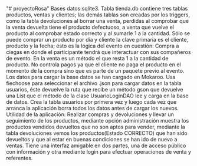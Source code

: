 "# proyectoRosa" 
Bases datos:sqlite3.
Tabla tienda.db contiene tres tablas productos, ventas y clientes; las demás tablas son creadas por los triggers, como la tabla devoluciones  al borrar una venta, perdidas al comprobar que  la venta devuelta tiene el producto defectuoso, a venta que vuelve el producto al comprobar estado correcto y al sumarle 1 a la cantidad.
Sólo se puede comprar un producto por día y cliente la clave primaria es el cliente, producto y la fecha; ésto es la lógica del evento en cuestión: Compra a ciegas en donde el participante tendrá que interactuar con sus compañeros de evento.
En la venta es un método el que resta 1 a la cantidad de producto.
No controla pagos ya que el cliente no paga el producto en el momento de la compra sino que es parte de un paquete previo al evento.
Los datos para cargar la base datos se han cargado en Mokaroo.
Usa fiechoose para seleccionar el archivo .json para cargar datos en la tabla usuarios, éste devuelve la ruta que recibe un método gson que devuelve una List<UsuarioLoginDTO> que el método de la clase UsuarioLoginDAO lee y carga en la base de datos.
Crea la tabla usuarios por primera vez y luego cada vez que arranca la aplicación borra todos los datos antes de cargar los nuevos.
Utilidad de la aplicación: Realizar compras y devoluciones y llevar un seguimiento de los productos, mediante opción administración 
muestra los productos vendidos devueltos que no son aptos para vender, mediante la tabla devoluciones vemos los productos(Estado CORRECTO) que han sido devueltos y que al estar en buenas condiciones se han ido de nuevo a ventas.
Tiene una interfaz amigable en dos partes, una de acceso público con información y otra mediante login para efectuar operaciones de venta y referentes.
